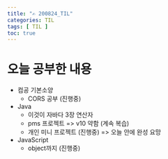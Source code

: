 ```yaml
---
title: "✍ 200824_TIL"
categories: TIL
tags: [ TIL ]
toc: true
---
```


# 오늘 공부한 내용

- 컴공 기본소양
  - CORS 공부 (진행중)
- Java
  - 이것이 자바다 3장 연산자
  - pms 프로젝트 => v10 약함 (계속 복습)
  - 개인 미니 프로젝트 (진행중) => 오늘 안에 완성 요망
- JavaScript
  - object까지 (진행중)


